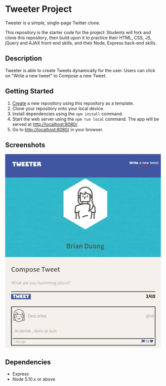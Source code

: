 # Tweeter Project

Tweeter is a simple, single-page Twitter clone.

This repository is the starter code for the project: Students will fork and clone this repository, then build upon it to practice their HTML, CSS, JS, jQuery and AJAX front-end skills, and their Node, Express back-end skills.

## Description

Tweeter is able to create Tweets dynamically for the user. Users can click on "Write a new tweet" to Compose a new Tweet.

## Getting Started

1. [Create](https://docs.github.com/en/repositories/creating-and-managing-repositories/creating-a-repository-from-a-template) a new repository using this repository as a template.
2. Clone your repository onto your local device.
3. Install dependencies using the `npm install` command.
4. Start the web server using the `npm run local` command. The app will be served at <http://localhost:8080/>.
5. Go to <http://localhost:8080/> in your browser.

## Screenshots

!["Screenshot of tweeter home page"](https://github.com/bduong94/tweeter/blob/master/docs/tweeter-page.JPG)

## Dependencies

- Express
- Node 5.10.x or above
